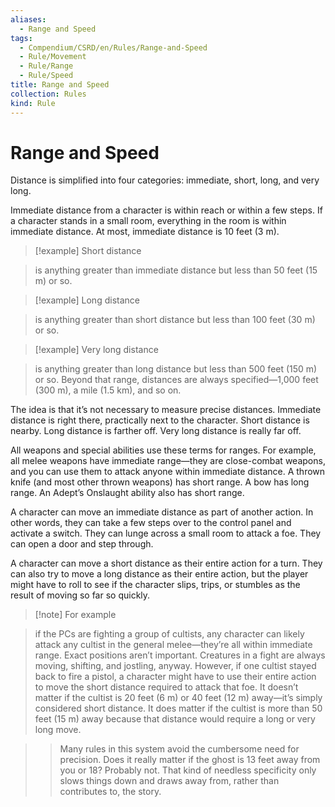 ```yaml
---
aliases:
  - Range and Speed
tags:
  - Compendium/CSRD/en/Rules/Range-and-Speed
  - Rule/Movement
  - Rule/Range
  - Rule/Speed
title: Range and Speed
collection: Rules
kind: Rule
---
```

# Range and Speed    
Distance is simplified into four categories: immediate, short, long, and very long.    
Immediate distance from a character is within reach or within a few steps. If a character stands in a small room, everything in the room is within immediate distance. At most, immediate distance is 10 feet (3 m).    
  
>[!example] Short distance    
>is anything greater than immediate distance but less than 50 feet (15 m) or so.    
  
>[!example] Long distance    
>is anything greater than short distance but less than 100 feet (30 m) or so.    
  
>[!example] Very long distance    
>is anything greater than long distance but less than 500 feet (150 m) or so. Beyond that range, distances are always specified—1,000 feet (300 m), a mile (1.5 km), and so on.  
  
The idea is that it’s not necessary to measure precise distances. Immediate distance is right there, practically next to the character. Short distance is nearby. Long distance is farther off. Very long distance is really far off.    
  
All weapons and special abilities use these terms for ranges. For example, all melee weapons have immediate range—they are close-combat weapons, and you can use them to attack anyone within immediate distance. A thrown knife (and most other thrown weapons) has short range. A bow has long range. An Adept’s Onslaught ability also has short range.    
  
A character can move an immediate distance as part of another action. In other words, they can take a few steps over to the control panel and activate a switch. They can lunge across a small room to attack a foe. They can open a door and step through.    
  
A character can move a short distance as their entire action for a turn. They can also try to move a long distance as their entire action, but the player might have to roll to see if the character slips, trips, or stumbles as the result of moving so far so quickly.    
  
>[!note] For example   
>if the PCs are fighting a group of cultists, any character can likely attack any cultist in the general melee—they’re all within immediate range. Exact positions aren’t important. Creatures in a fight are always moving, shifting, and jostling, anyway. However, if one cultist stayed back to fire a pistol, a character might have to use their entire action to move the short distance required to attack that foe. It doesn’t matter if the cultist is 20 feet (6 m) or 40 feet (12 m) away—it’s simply considered short distance. It does matter if the cultist is more than 50 feet (15 m) away because that distance would require a long or very long move.    
>  
>>Many rules in this system avoid the cumbersome need for precision. Does it really matter if the ghost is 13 feet away from you or 18? Probably not. That kind of needless specificity only slows things down and draws away from, rather than contributes to, the story.    
